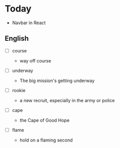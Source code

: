 # Today

- Navbar in React

## English

- [ ] course
  - way off course

- [ ] underway
  - The big mission's getting underway

- [ ] rookie
  - a new recruit, especially in the army or police

- [ ] cape
  - the Cape of Good Hope

- [ ] flame
  - hold on a flaming second
